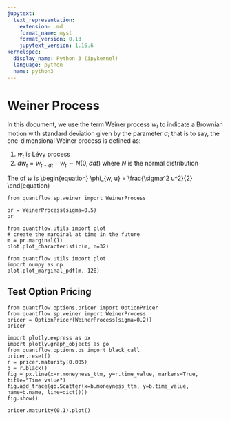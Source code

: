 ```yaml
---
jupytext:
  text_representation:
    extension: .md
    format_name: myst
    format_version: 0.13
    jupytext_version: 1.16.6
kernelspec:
  display_name: Python 3 (ipykernel)
  language: python
  name: python3
---
```


# Weiner Process

In this document, we use the term Weiner process $w_t$ to indicate a Brownian motion with standard deviation given by the parameter $\sigma$; that is to say, the one-dimensional Weiner process is defined as:

1. $w_t$ is Lévy process
2. $d w_t = w_{t+dt}-w_t \sim N\left(0, \sigma dt\right)$ where $N$ is the normal distribution

The [](characteristic-exponent) of $w$ is
\begin{equation}
    \phi_{w, u} = \frac{\sigma^2 u^2}{2}
\end{equation}

```{code-cell}
from quantflow.sp.weiner import WeinerProcess

pr = WeinerProcess(sigma=0.5)
pr
```

```{code-cell}
from quantflow.utils import plot
# create the marginal at time in the future
m = pr.marginal(1)
plot.plot_characteristic(m, n=32)
```

```{code-cell}
from quantflow.utils import plot
import numpy as np
plot.plot_marginal_pdf(m, 128)
```

## Test Option Pricing

```{code-cell}
from quantflow.options.pricer import OptionPricer
from quantflow.sp.weiner import WeinerProcess
pricer = OptionPricer(WeinerProcess(sigma=0.2))
pricer
```

```{code-cell}
import plotly.express as px
import plotly.graph_objects as go
from quantflow.options.bs import black_call
pricer.reset()
r = pricer.maturity(0.005)
b = r.black()
fig = px.line(x=r.moneyness_ttm, y=r.time_value, markers=True, title="Time value")
fig.add_trace(go.Scatter(x=b.moneyness_ttm, y=b.time_value, name=b.name, line=dict()))
fig.show()
```

```{code-cell}
pricer.maturity(0.1).plot()
```

```{code-cell}

```
